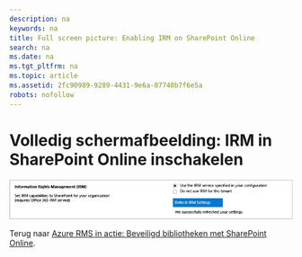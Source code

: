 ```yaml
---
description: na
keywords: na
title: Full screen picture: Enabling IRM on SharePoint Online
search: na
ms.date: na
ms.tgt_pltfrm: na
ms.topic: article
ms.assetid: 2fc90989-9289-4431-9e6a-07740b7f6e5a
robots: nofollow
---
```

# Volledig schermafbeelding: IRM in SharePoint Online inschakelen
![](../Image/AzRMS_StoryboardSPO_1.png)

Terug naar [Azure RMS in actie: Beveiligd bibliotheken met SharePoint Online](http://technet.microsoft.com/library/jj585026.aspx).

